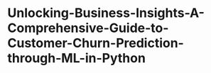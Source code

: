 # Unlocking-Business-Insights-A-Comprehensive-Guide-to-Customer-Churn-Prediction-through-ML-in-Python